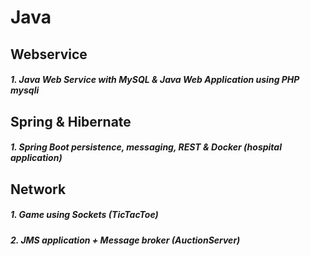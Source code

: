 # Java

## Webservice

##### 1. Java Web Service with MySQL & Java Web Application using PHP mysqli
 
## Spring & Hibernate 
 
##### 1. Spring Boot persistence, messaging, REST & Docker (hospital application)

## Network

##### 1. Game using Sockets (TicTacToe)

##### 2. JMS application + Message broker (AuctionServer)
